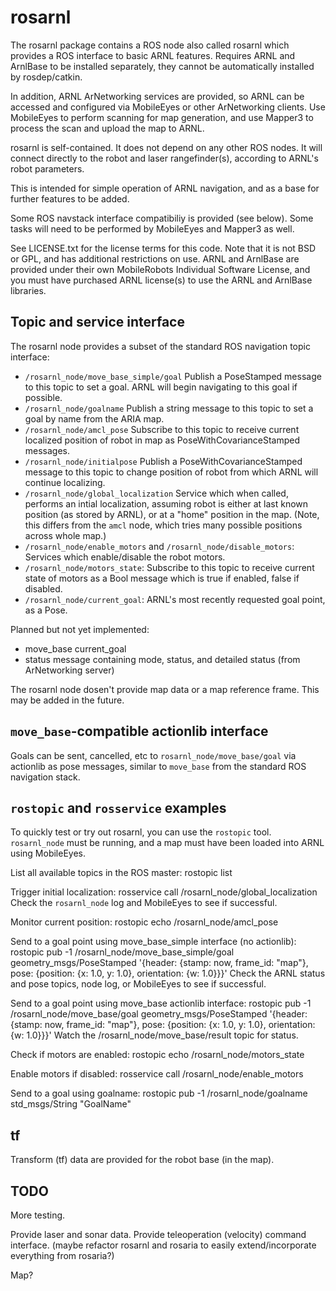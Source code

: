 rosarnl
========

The rosarnl package contains a ROS node also called rosarnl which provides a
ROS interface to basic ARNL features. Requires ARNL and ArnlBase to be
installed separately, they cannot be automatically installed by rosdep/catkin.
 
In addition, ARNL ArNetworking services are provided, so ARNL can be accessed
and configured via MobileEyes or other ArNetworking clients. Use MobileEyes
to perform scanning for map generation, and use Mapper3 to process the scan
and upload the map to ARNL.

rosarnl is self-contained. It does not depend on any other ROS nodes. It will
connect directly to the robot and laser rangefinder(s), according to ARNL's
robot parameters.

This is intended for simple operation of ARNL navigation, and as a base for
further features to be added.

Some ROS navstack interface compatibiliy is provided (see below).  Some tasks
will need to be performed by MobileEyes and Mapper3 as well. 

See LICENSE.txt for the license terms for this code.  Note that it is not
BSD or GPL, and has additional restrictions on use.
ARNL and ArnlBase are provided under their own MobileRobots Individual 
Software License, and you must have purchased ARNL license(s) to use
the ARNL and ArnlBase libraries.

Topic and service interface
---------------------------
The rosarnl node provides a subset of the standard ROS navigation topic
interface:
 * `/rosarnl_node/move_base_simple/goal`       Publish a PoseStamped message to
    this topic to set a goal. ARNL will begin navigating to this goal if
    possible. 
 * `/rosarnl_node/goalname`   Publish a string message to this topic to set a goal by
   name from the ARIA map.
 * `/rosarnl_node/amcl_pose`  Subscribe to this topic to receive current
   localized position of robot in map as PoseWithCovarianceStamped messages.
 * `/rosarnl_node/initialpose` Publish a PoseWithCovarianceStamped message to
   this topic to change position of robot from which ARNL will continue
   localizing.
 * `/rosarnl_node/global_localization` Service which when called, performs an
   intial localization, assuming robot is either at last known position (as
   stored by ARNL), or at a "home" position in the map. (Note, this differs from
   the `amcl` node, which tries many possible positions across whole map.)
 * `/rosarnl_node/enable_motors` and `/rosarnl_node/disable_motors`: Services
  which  enable/disable the robot motors.
 * `/rosarnl_node/motors_state`: Subscribe to this topic to receive current
   state of motors as a Bool message which is true if enabled, false if disabled.
 * `/rosarnl_node/current_goal`: ARNL's most recently requested goal point, as a Pose.

Planned but not yet implemented:
  * move_base current_goal
  * status message containing mode, status, and detailed status (from ArNetworking server)

The rosarnl node dosen't provide map data or a map reference frame. This may be added
in the future.

`move_base`-compatible actionlib interface
------------------------------------------
Goals can be sent, cancelled, etc to `rosarnl_node/move_base/goal` via actionlib as pose messages,
similar to `move_base` from the standard ROS navigation stack.

`rostopic` and `rosservice` examples
------------------------------------
To quickly test or try out rosarnl, you can use the `rostopic` tool.
`rosarnl_node` must be running, and a map must have been loaded into ARNL using
MobileEyes.

List all available topics in the ROS master:
  rostopic list

Trigger initial localization:
  rosservice call /rosarnl_node/global_localization
Check the `rosarnl_node` log and MobileEyes to see if successful.

Monitor current position:
   rostopic echo /rosarnl_node/amcl_pose

Send to a goal point using move_base_simple interface (no actionlib):
  rostopic pub -1 /rosarnl_node/move_base_simple/goal geometry_msgs/PoseStamped '{header: {stamp: now, frame_id: "map"}, pose: {position: {x: 1.0, y: 1.0}, orientation: {w: 1.0}}}'
Check the ARNL status and pose topics, node log, or MobileEyes to see if successful.

Send to a goal point using move_base actionlib interface:
  rostopic pub -1 /rosarnl_node/move_base/goal geometry_msgs/PoseStamped '{header: {stamp: now, frame_id: "map"}, pose: {position: {x: 1.0, y: 1.0}, orientation: {w: 1.0}}}'
Watch the /rosarnl_node/move_base/result topic for status.

Check if motors are enabled:
  rostopic echo /rosarnl_node/motors_state

Enable motors if disabled:
   rosservice call /rosarnl_node/enable_motors

Send to a goal using goalname:
  rostopic pub -1 /rosarnl_node/goalname std_msgs/String "GoalName"


tf
--
Transform (tf) data are provided for the robot base (in the map).


TODO
----

More testing.  

Provide laser and sonar data.
Provide teleoperation (velocity) command interface.
(maybe refactor rosarnl and rosaria to easily extend/incorporate everything from
rosaria?)

Map?
